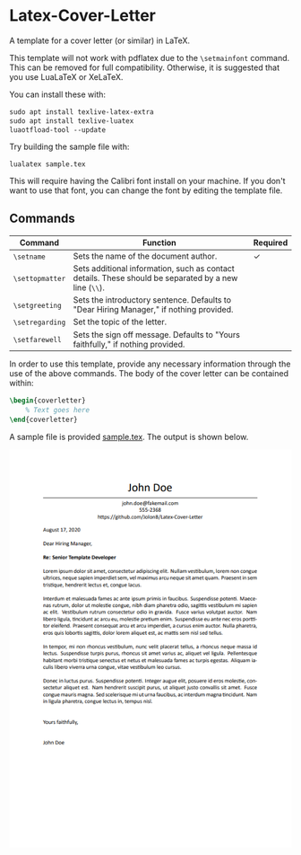# Latex-Cover-Letter

A template for a cover letter (or similar) in LaTeX.

This template will not work with pdflatex due to the `\setmainfont` command. This can be removed for full compatibility. Otherwise, it is suggested that you use LuaLaTeX or XeLaTeX.

You can install these with:

```shell
sudo apt install texlive-latex-extra
sudo apt install texlive-luatex
luaotfload-tool --update
```

Try building the sample file with:

```shell
lualatex sample.tex
```

This will require having the Calibri font install on your machine.
If you don't want to use that font, you can change the font by editing the template file.

## Commands

| Command | Function | Required |
| --- | --- | --- |
| `\setname` | Sets the name of the document author. | &check; |
| `\settopmatter` | Sets additional information, such as contact details. These should be separated by a new line (`\\`). | |
| `\setgreeting` | Sets the introductory sentence. Defaults to "Dear Hiring Manager," if nothing provided. | |
| `\setregarding` | Set the topic of the letter. | |
| `\setfarewell` | Sets the sign off message. Defaults to "Yours faithfully," if nothing provided. | |

In order to use this template, provide any necessary information through the use of the above commands. The body of the cover letter can be contained within:

```latex
\begin{coverletter}
    % Text goes here
\end{coverletter}
```

A sample file is provided [sample.tex](sample.tex). The output is shown below.

![typeset sample file](img/sample.png)

